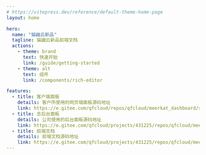 ```yaml
---
# https://vitepress.dev/reference/default-theme-home-page
layout: home

hero:
  name: "猫鼬云新品"
  tagline: 猫鼬云新品前端文档
  actions:
    - theme: brand
      text: 快速开始
      link: /guide/getting-started
    - theme: alt
      text: 组件
      link: /components/rich-editor

features:
  - title: 客户端面板
    details: 客户所使用的网页端面板源码地址
    link: https://e.gitee.com/qfcloud/repos/qfcloud/meerkat_dashboard/sources
  - title: 总后台面板
    details: 公司使用的后台面板源码地址
    link: https://e.gitee.com/qfcloud/projects/431225/repos/qfcloud/meerkat_admin/sources
  - title: 前端文档
    details: 前端文档源码地址
    link: https://e.gitee.com/qfcloud/projects/431225/repos/qfcloud/meerkat_doc/sources
---
```


